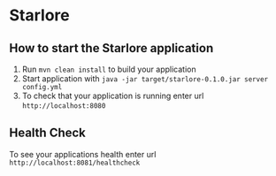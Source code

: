 # Starlore

How to start the Starlore application
---

1. Run `mvn clean install` to build your application
1. Start application with `java -jar target/starlore-0.1.0.jar server config.yml`
1. To check that your application is running enter url `http://localhost:8080`

Health Check
---

To see your applications health enter url `http://localhost:8081/healthcheck`
